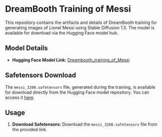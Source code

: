 # DreamBooth Training of Messi

This repository contains the artifacts and details of DreamBooth training for generating images of Lionel Messi using Stable Diffusion 1.5. The model is available for download via the Hugging Face model hub.

## Model Details

- **Hugging Face Model Link:** [Dreambooth_training_of_Messi](https://huggingface.co/deadshot2003/Dreambooth_training_of_Messi/tree/main)

## Safetensors Download

The `messi_3200.safetensors` file, generated during the training, is available for download directly from the Hugging Face model repository. You can access it [here](https://huggingface.co/deadshot2003/Dreambooth_training_of_Messi/tree/main/messi_3200.safetensors).

## Usage

1. **Download Safetensors:**
   Download the `messi_3200.safetensors` file from the provided link.

